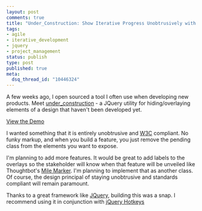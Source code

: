 ```yaml
--- 
layout: post
comments: true
title: "Under_Construction: Show Iterative Progress Unobtrusively with JQuery"
tags: 
- agile
- iterative_development
- jquery
- project_management
status: publish
type: post
published: true
meta: 
  dsq_thread_id: "10446324"
---
```

A few weeks ago, I open sourced a tool I often use when developing new products. Meet [under_construction](http://dpickett.github.com/under_construction/) - a JQuery utility for hiding/overlaying elements of a design that haven't been developed yet.

[View the Demo](http://dpickett.github.com/under_construction/demo.html)

I wanted something that it is entirely unobtrusive and [W3C](http://w3c.org) compliant. No funky markup, and when you build a feature, you just remove the pending class from the elements you want to expose.

I'm planning to add more features. It would be great to add labels to the overlays so the stakeholder will know when that feature will be unveiled like Thoughtbot's [Mile Marker](http://thoughtbot.com/projects/mile_marker). I'm planning to implement that as another class. Of course, the design principal of staying unobtrusive and standards compliant will remain paramount.

Thanks to a great framework like [JQuery](http://jquery.com), building this was a snap. I recommend using it in conjunction with [jQuery Hotkeys](http://code.google.com/p/js-hotkeys/)
